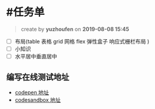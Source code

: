 # #任务单

> create by **yuzhoufen** on **2019-08-08 15:45**

- [ ] 布局(table 表格 grid 网格 flex 弹性盒子 响应式栅栏布局 )
- [ ] 小知识
- [ ] 水平居中垂直居中

## 编写在线测试地址

- [codepen 地址](https://codepen.io/pen/)
- [codesandbox 地址](https://codesandbox.io/s/vanilla)
